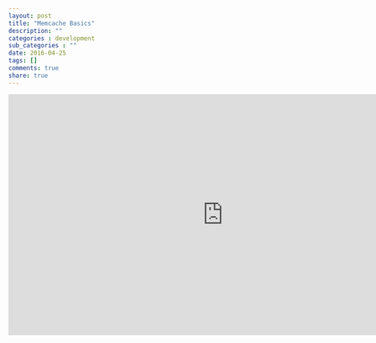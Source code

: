 ```yaml
---
layout: post
title: "Memcache Basics"
description: ""
categories : development
sub_categories : ""
date: 2016-04-25
tags: []
comments: true
share: true
---
```




<iframe width="853" height="480" src="https://www.youtube.com/embed/TGl81wr8lz8" frameborder="0" allowfullscreen=""></iframe>